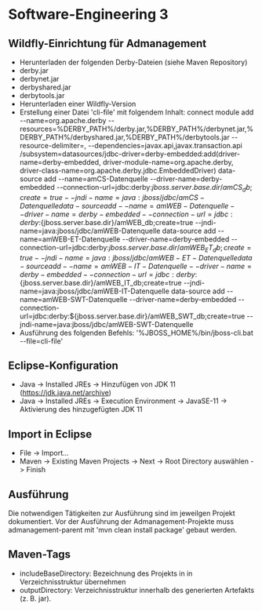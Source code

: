 # Software-Engineering 3

## Wildfly-Einrichtung für Admanagement
- Herunterladen der folgenden Derby-Dateien (siehe Maven Repository)
 - derby.jar
 - derbynet.jar
 - derbyshared.jar
 - derbytools.jar
- Herunterladen einer Wildfly-Version
- Erstellung einer Datei 'cli-file' mit folgendem Inhalt:
connect
module add --name=org.apache.derby --resources=%DERBY_PATH%/derby.jar,%DERBY_PATH%/derbynet.jar,%DERBY_PATH%/derbyshared.jar,%DERBY_PATH%/derbytools.jar --resource-delimiter=, --dependencies=javax.api,javax.transaction.api
/subsystem=datasources/jdbc-driver=derby-embedded:add(driver-name=derby-embedded, driver-module-name=org.apache.derby, driver-class-name=org.apache.derby.jdbc.EmbeddedDriver)
data-source add --name=amCS-Datenquelle --driver-name=derby-embedded --connection-url=jdbc:derby:${jboss.server.base.dir}/amCS_db;create=true --jndi-name=java:jboss/jdbc/amCS-Datenquelle
data-source add --name=amWEB-Datenquelle --driver-name=derby-embedded --connection-url=jdbc:derby:${jboss.server.base.dir}/amWEB_db;create=true --jndi-name=java:jboss/jdbc/amWEB-Datenquelle
data-source add --name=amWEB-ET-Datenquelle --driver-name=derby-embedded --connection-url=jdbc:derby:${jboss.server.base.dir}/amWEB_ET_db;create=true --jndi-name=java:jboss/jdbc/amWEB-ET-Datenquelle
data-source add --name=amWEB-IT-Datenquelle --driver-name=derby-embedded --connection-url=jdbc:derby:${jboss.server.base.dir}/amWEB_IT_db;create=true --jndi-name=java:jboss/jdbc/amWEB-IT-Datenquelle
data-source add --name=amWEB-SWT-Datenquelle --driver-name=derby-embedded --connection-url=jdbc:derby:${jboss.server.base.dir}/amWEB_SWT_db;create=true --jndi-name=java:jboss/jdbc/amWEB-SWT-Datenquelle
- Ausführung des folgenden Befehls: '%JBOSS_HOME%/bin/jboss-cli.bat --file=cli-file'

## Eclipse-Konfiguration
- Java -> Installed JREs -> Hinzufügen von JDK 11 (https://jdk.java.net/archive)
- Java -> Installed JREs -> Execution Environment -> JavaSE-11 -> Aktivierung des hinzugefügten JDK 11

## Import in Eclipse
- File -> Import...
- Maven -> Existing Maven Projects -> Next -> Root Directory auswählen -> Finish

## Ausführung
Die notwendigen Tätigkeiten zur Ausführung sind im jeweilgen Projekt dokumentiert. Vor der Ausführung der Admanagement-Projekte muss admanagement-parent mit 'mvn clean install package' gebaut werden.

## Maven-Tags
- includeBaseDirectory: Bezeichnung des Projekts in in Verzeichnisstruktur übernehmen
- outputDirectory: Verzeichnisstruktur innerhalb des generierten Artefakts (z. B. jar).